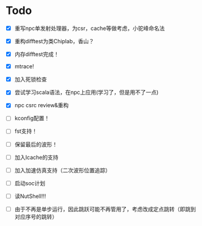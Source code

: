 # Todo

- [x] 重写npc单发射处理器，为csr，cache等做考虑，小驼峰命名法
- [x] 重构difftest为类Chiplab，香山？
- [x] 内存difftest完成！
- [x] mtrace!
- [x] 加入死锁检查
- [x] 尝试学习scala语法，在npc上应用(学习了，但是用不了一点)
- [x] npc csrc review&重构
- [ ] kconfig配置！
- [ ] fst支持！
- [ ] 保留最后的波形！
- [ ] 加入Icache的支持
- [ ] 加入加速仿真支持（二次波形位置追踪）
- [ ] 启动soc计划
- [ ] 读NutShell!!!
- [ ] 由于不再是单步运行，因此跳跃可能不再管用了，考虑改成定点跳转（即跳到对应序号的跳转）

